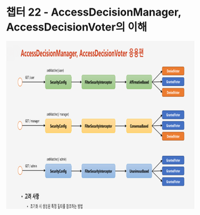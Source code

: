 # 챕터 22 - AccessDecisionManager, AccessDecisionVoter의 이해

<img src="./img/1.png" width="900" height="450">  
